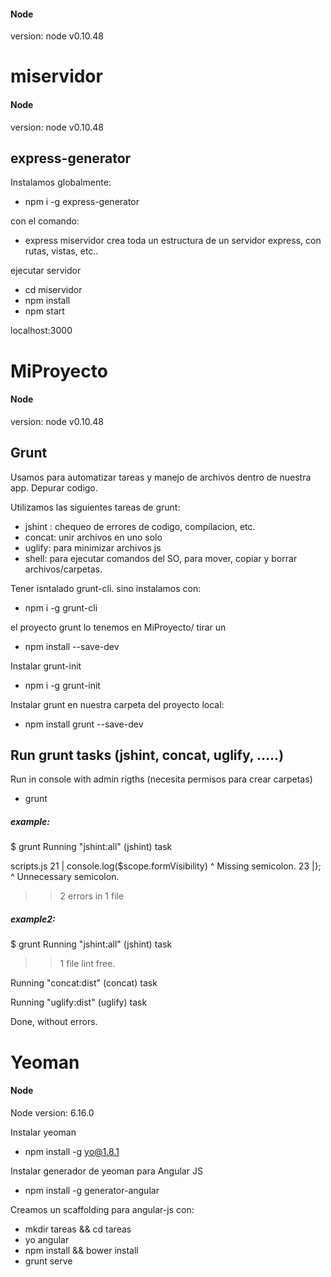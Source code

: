 #### Node
version: node v0.10.48

# miservidor
#### Node
version: node v0.10.48

## express-generator
Instalamos globalmente:
- npm i -g express-generator

con el comando:
- express miservidor
crea toda un estructura de un servidor express, con rutas, vistas, etc..

ejecutar servidor

- cd miservidor
- npm install
- npm start

localhost:3000

# MiProyecto
#### Node
version: node v0.10.48

## Grunt
Usamos para automatizar tareas y manejo de archivos dentro de nuestra app.
Depurar codigo.

Utilizamos las siguientes tareas de grunt:
- jshint : chequeo de errores de codigo, compílacion, etc.
- concat: unir archivos en uno solo
- uglify: para minimizar archivos js
- shell: para ejecutar comandos del SO, para mover, copiar y borrar archivos/carpetas.

Tener isntalado grunt-cli.
sino instalamos con: 
- npm i -g grunt-cli

el proyecto grunt lo tenemos en MiProyecto/
tirar un
- npm install --save-dev

Instalar grunt-init
- npm i -g grunt-init

Instalar grunt en nuestra carpeta del proyecto local:
- npm install grunt --save-dev

## Run grunt tasks (jshint, concat, uglify, .....)
Run in console with admin rigths (necesita permisos para crear carpetas)
- grunt
##### example:
$ grunt
Running "jshint:all" (jshint) task

   scripts.js
     21 |        console.log($scope.formVisibility)
                                                   ^ Missing semicolon.
     23 |};
          ^ Unnecessary semicolon.

>> 2 errors in 1 file
##### example2:
$ grunt
Running "jshint:all" (jshint) task
>> 1 file lint free.

Running "concat:dist" (concat) task

Running "uglify:dist" (uglify) task

Done, without errors.

# Yeoman
#### Node
Node version: 6.16.0

Instalar yeoman
- npm install -g yo@1.8.1

Instalar generador de yeoman para Angular JS
- npm install -g generator-angular

Creamos un scaffolding para angular-js con:
- mkdir tareas && cd tareas
- yo angular
- npm install && bower install
- grunt serve